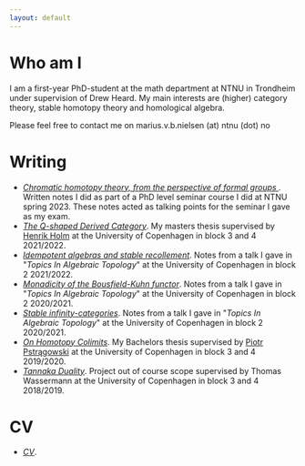 ```yaml
---
layout: default
---
```

# Who am I

I am a first-year PhD-student at the math department at NTNU in Trondheim under supervision of Drew Heard. My main interests are (higher) category theory, stable homotopy theory and homological algebra.

Please feel free to contact me on marius.v.b.nielsen (at) ntnu (dot) no

# Writing

- _[Chromatic homotopy theory, from the perspective of formal groups ](/formalgroups.pdf)_. Written notes I did as part of a PhD level seminar course I did at NTNU spring 2023. These notes acted as talking points for the seminar I gave as my exam. 
- _[The Q-shaped Derived Category](/MastersThesisMain.pdf)_. My masters thesis supervised by [Henrik Holm](http://web.math.ku.dk/~holm/index.html) at the University of Copenhagen in block 3 and 4 2021/2022.
- _[Idempotent algebras and stable recollement](/IdempotentAlgebrasAndRecollement.pdf)_. Notes from a talk I gave in "_Topics In Algebraic Topology_" at the University of Copenhagen in block 2 2021/2022.
- _[Monadicity of the Bousfield-Kuhn functor](/main-monadicity-of-BK.pdf)_. Notes from a talk I gave in "_Topics In Algebraic Topology_" at the University of Copenhagen in block 2 2020/2021.
- _[Stable infinity-categories](/stableinfinitycatsMain.pdf)_. Notes from a talk I gave in "_Topics In Algebraic Topology_" at the University of Copenhagen in block 2 2020/2021.
- _[On Homotopy Colimits](/BscMain.pdf)_. My Bachelors thesis supervised by [Piotr Pstrągowski](https://people.math.harvard.edu/~piotr/) at the University of Copenhagen in block 3 and 4 2019/2020.
- _[Tannaka Duality](/TannakaDualityMain.pdf)_. Project out of course scope supervised by Thomas Wassermann at the University of Copenhagen in block 3 and 4 2018/2019.

# CV

- _[CV](/cv.pdf)_. 
